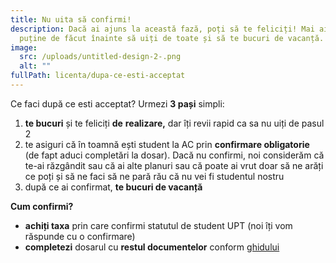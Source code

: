 ```yaml
---
title: Nu uita să confirmi!
description: Dacă ai ajuns la această fază, poți să te feliciți! Mai ai foarte
  puține de făcut înainte să uiți de toate și să te bucuri de vacanță.
image:
  src: /uploads/untitled-design-2-.png
  alt: ""
fullPath: licenta/dupa-ce-esti-acceptat
---
```

Ce faci după ce esti acceptat? Urmezi **3 pași** simpli:

1. **te bucuri** și te feliciți **de** **realizare,** dar îți revii rapid ca sa nu uiți de pasul 2
2. te asiguri că în toamnă ești student la AC prin **confirmare obligatorie** ([](link)de fapt aduci completări la dosar). Dacă nu confirmi, noi considerăm că te-ai răzgândit sau că ai alte planuri sau că poate ai vrut doar să ne arăți ce poți și să ne faci să ne pară rău că nu vei fi studentul nostru
3. după ce ai confirmat, **te bucuri de vacanță**

**Cum confirmi?** 

* **achiți taxa** prin care confirmi statutul de student UPT (noi îți vom răspunde cu o confirmare)
* **completezi** dosarul cu **restul documentelor** conform [ghidului](http://www.upt.ro/Informatii_acte-necesare-pentru-dosarul-de-inscriere-la-admiterea-la-li_1412_ro.html)